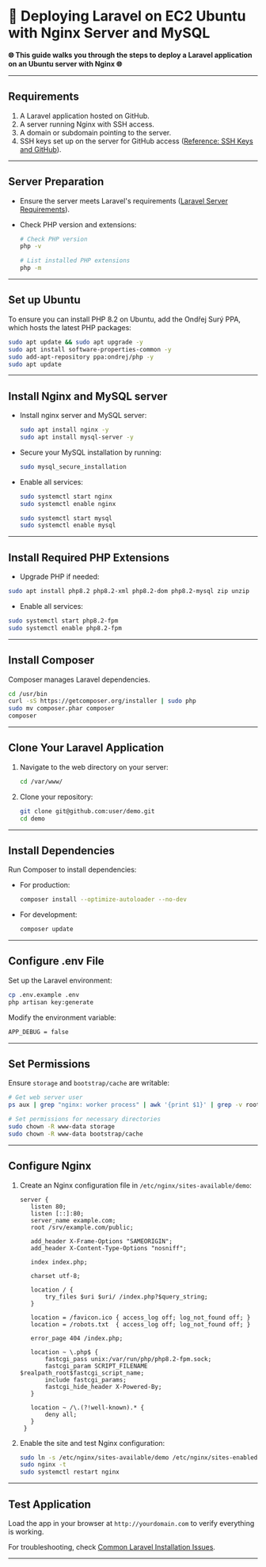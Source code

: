 # 🚀 Deploying Laravel on EC2 Ubuntu with Nginx Server and MySQL

**🌐 This guide walks you through the steps to deploy a Laravel application on an Ubuntu server with Nginx 🌐**

---

## Requirements

1. A Laravel application hosted on GitHub.
2. A server running Nginx with SSH access.
3. A domain or subdomain pointing to the server.
4. SSH keys set up on the server for GitHub access ([Reference: SSH Keys and GitHub](https://codewithsusan.com/notes/ssh-keys-and-github)).

---

## Server Preparation

- Ensure the server meets Laravel's requirements ([Laravel Server Requirements](https://laravel.com/docs/deployment#server-requirements)).
- Check PHP version and extensions:

  ```bash
  # Check PHP version
  php -v

  # List installed PHP extensions
  php -m
  ```

---

## Set up Ubuntu

To ensure you can install PHP 8.2 on Ubuntu, add the Ondřej Surý PPA, which hosts the latest PHP packages:

```bash
sudo apt update && sudo apt upgrade -y
sudo apt install software-properties-common -y
sudo add-apt-repository ppa:ondrej/php -y
sudo apt update
```

---

## Install Nginx and MySQL server

- Install nginx server and MySQL server:

  ```bash
  sudo apt install nginx -y
  sudo apt install mysql-server -y
  ```

- Secure your MySQL installation by running:
  ```bash
  sudo mysql_secure_installation
  ```
- Enable all services:

  ```bash
  sudo systemctl start nginx
  sudo systemctl enable nginx

  sudo systemctl start mysql
  sudo systemctl enable mysql
  ```

---

## Install Required PHP Extensions

- Upgrade PHP if needed:

```bash
sudo apt install php8.2 php8.2-xml php8.2-dom php8.2-mysql zip unzip
```

- Enable all services:

```bash
sudo systemctl start php8.2-fpm
sudo systemctl enable php8.2-fpm
```

---

## Install Composer

Composer manages Laravel dependencies.

```bash
cd /usr/bin
curl -sS https://getcomposer.org/installer | sudo php
sudo mv composer.phar composer
composer
```

---

## Clone Your Laravel Application

1. Navigate to the web directory on your server:
   ```bash
   cd /var/www/
   ```
2. Clone your repository:
   ```bash
   git clone git@github.com:user/demo.git
   cd demo
   ```

---

## Install Dependencies

Run Composer to install dependencies:

- For production:
  ```bash
  composer install --optimize-autoloader --no-dev
  ```
- For development:
  ```bash
  composer update
  ```

---

## Configure .env File

Set up the Laravel environment:

```bash
cp .env.example .env
php artisan key:generate
```

Modify the environment variable:

```bash
APP_DEBUG = false
```

---

## Set Permissions

Ensure `storage` and `bootstrap/cache` are writable:

```bash
# Get web server user
ps aux | grep "nginx: worker process" | awk '{print $1}' | grep -v root

# Set permissions for necessary directories
sudo chown -R www-data storage
sudo chown -R www-data bootstrap/cache
```

---

## Configure Nginx

1. Create an Nginx configuration file in `/etc/nginx/sites-available/demo`:

   ```nginx
   server {
      listen 80;
      listen [::]:80;
      server_name example.com;
      root /srv/example.com/public;

      add_header X-Frame-Options "SAMEORIGIN";
      add_header X-Content-Type-Options "nosniff";

      index index.php;

      charset utf-8;

      location / {
          try_files $uri $uri/ /index.php?$query_string;
      }

      location = /favicon.ico { access_log off; log_not_found off; }
      location = /robots.txt  { access_log off; log_not_found off; }

      error_page 404 /index.php;

      location ~ \.php$ {
          fastcgi_pass unix:/var/run/php/php8.2-fpm.sock;
          fastcgi_param SCRIPT_FILENAME $realpath_root$fastcgi_script_name;
          include fastcgi_params;
          fastcgi_hide_header X-Powered-By;
      }

      location ~ /\.(?!well-known).* {
          deny all;
      }
    }
   ```

2. Enable the site and test Nginx configuration:

   ```bash
   sudo ln -s /etc/nginx/sites-available/demo /etc/nginx/sites-enabled
   sudo nginx -t
   sudo systemctl restart nginx
   ```

---

## Test Application

Load the app in your browser at `http://yourdomain.com` to verify everything is working.

For troubleshooting, check [Common Laravel Installation Issues](https://codewithsusan.com/notes/common-laravel-installation-issues).

---
